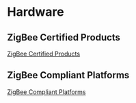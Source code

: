 # Hardware

## ZigBee Certified Products

[ZigBee Certified Products](http://www.zigbee.org/zigbee-products-2/)

## ZigBee Compliant Platforms

[ZigBee Compliant Platforms](http://www.zigbee.org/zigbee-compliant-platforms/)